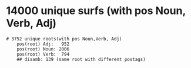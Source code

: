 # 14000 unique surfs (with pos Noun, Verb, Adj)
    # 3752 unique roots(with pos Noun,Verb, Adj)
        pos(root) Adj:   952
        pos(root) Noun: 2006
        pos(root) Verb:  794
        ## disamb: 139 (same root with different postags)

